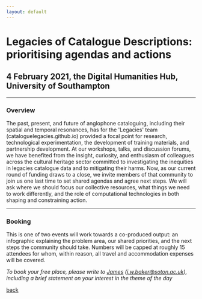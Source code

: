 ```yaml
---
layout: default
---
```


# Legacies of Catalogue Descriptions: prioritising agendas and actions

## 4 February 2021, the Digital Humanities Hub, University of Southampton

______
### Overview

The past, present, and future of anglophone cataloguing, including their spatial and temporal resonances, has for the 'Legacies' team (cataloguelegacies.github.io) provided a focal point for research, technological experimentation, the development of training materials, and partnership development. At our workshops, talks, and discussion forums, we have benefited from the insight, curiosity, and enthusiasm of colleagues across the cultural heritage sector committed to investigating the inequities in legacies catalogue data and to mitigating their harms. Now, as our current round of funding draws to a close, we invite members of that community to join us one last time to set shared agendas and agree next steps. We will ask where we should focus our collective resources, what things we need to work differently, and the role of computational technologies in both shaping and constraining action.

______
### Booking

This is one of two events will work towards a co-produced output: an infographic explaining the problem area, our shared priorities, and the next steps the community should take. Numbers will be capped at roughly 15 attendees for whom, within reason, all travel and accommodation expenses will be covered.

*To book your free place, please write to [James](https://www.southampton.ac.uk/humanities/about/staff/jwb1n21.page) (j.w.baker@soton.ac.uk), including a brief statement on your interest in the theme of the day*


[back](./)
